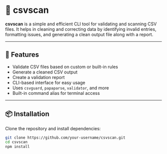 # 📄 csvscan

**csvscan** is a simple and efficient CLI tool for validating and scanning CSV files. It helps in cleaning and correcting data by identifying invalid entries, formatting issues, and generating a clean output file along with a report.

---

## 🚀 Features

- Validate CSV files based on custom or built-in rules
- Generate a cleaned CSV output
- Create a validation report
- CLI-based interface for easy usage
- Uses `csvguard`, `papaparse`, `validator`, and more
- Built-in command alias for terminal access

---

## 📦 Installation

Clone the repository and install dependencies:

```bash
git clone https://github.com/your-username/csvscan.git
cd csvscan
npm install
